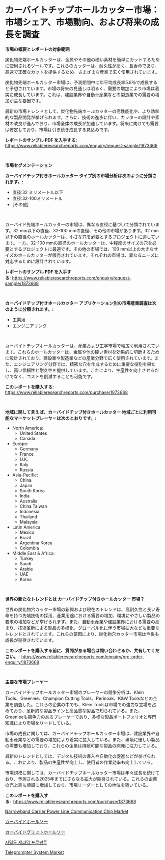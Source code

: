 <p><h1>カーバイトチップホールカッター市場：市場シェア、市場動向、および将来の成長を調査</h1></p><p><strong>市場の概要とレポートの対象範囲</strong></p>
<p><p>炭化物先端ホールカッターは、金属やその他の硬い素材を簡単にカットするために使用されるツールです。これらのカッターは、耐久性が高く、長寿命であり、高速で正確なカットを提供するため、さまざまな産業で広く使用されています。</p><p>炭化物先端ホールカッター市場は、予測期間中に年平均成長率5.8％で成長すると予想されています。市場の将来の見通しは明るく、需要の増加により市場は着実に成長しています。これは、建設業界や自動車産業などの製造業での需要の増加が主な要因です。</p><p>最新の市場トレンドとして、炭化物先端ホールカッターの高性能化や、より効率的な製品開発が挙げられます。さらに、技術の進歩に伴い、カッターの設計や素材の改良が進んでおり、市場全体の成長が加速しています。将来に向けても需要は安定しており、市場は引き続き成長する見込みです。</p></p>
<p><strong>レポートのサンプル PDF を入手する:</strong> <a href="https://www.reliableresearchreports.com/enquiry/request-sample/1873668">https://www.reliableresearchreports.com/enquiry/request-sample/1873668</a></p>
<p>&nbsp;</p>
<p><strong>市場セグメンテーション</strong></p>
<p><strong>カーバイドチップ付きホールカッター タイプ別の市場分析は次のように分類されます。:</strong></p>
<p><ul><li>直径:32 ミリメートル以下</li><li>直径:32-100ミリメートル</li><li>[その他]</li></ul></p>
<p>&nbsp;</p>
<p><p>カーバイド先端ホールカッターの市場は、異なる直径に基づいて分類されています。32 mm以下の直径、32-100 mmの直径、その他の市場があります。32 mm以下の直径のホールカッターは、小さな穴を必要とするプロジェクトに適しています。一方、32-100 mmの直径のホールカッターは、中程度のサイズの穴を必要とするプロジェクトに最適です。その他の市場では、100 mm以上の大きなサイズのホールカッターが販売されています。それぞれの市場は、異なるニーズに対応するために設計されています。</p></p>
<p><strong>レポートのサンプル PDF を入手する:</strong>&nbsp;<a href="https://www.reliableresearchreports.com/enquiry/request-sample/1873668">https://www.reliableresearchreports.com/enquiry/request-sample/1873668</a></p>
<p>&nbsp;</p>
<p><strong> カーバイドチップ付きホールカッター アプリケーション別の市場産業調査は次のように分類されます。:</strong></p>
<p><ul><li>工業用</li><li>エンジニアリング</li></ul></p>
<p>&nbsp;</p>
<p><p>カーバイトチップホールカッターは、産業および工学市場で幅広く利用されています。これらのホールカッターは、金属や他の硬い素材を効果的に切断するために設計されており、建設業や製造業などの産業分野で広く使用されています。また、エンジニアリング分野では、精密な穴を作成するために重要な役割を果たし、高い信頼性と耐久性を提供しています。これにより、生産性を向上させるだけでなく、コストを削減することも可能です。</p></p>
<p><strong>このレポートを購入する:</strong>&nbsp; <a href="https://www.reliableresearchreports.com/purchase/1873668">https://www.reliableresearchreports.com/purchase/1873668</a></p>
<p>&nbsp;</p>
<p><strong>地域に関して言えば、カーバイドチップ付きホールカッター 地域ごとに利用可能なマーケットプレーヤーは次のとおりです。:</strong></p>
<p><ul>
    <li>
        North America:
        <ul>
            <li>United States</li>
            <li>Canada</li>
        </ul>
    </li>
    <li>
        Europe:
        <ul>
            <li>Germany</li>
            <li>France</li>
            <li>U.K.</li>
            <li>Italy</li>
            <li>Russia</li>
        </ul>
    </li>
    <li>
        Asia-Pacific:
        <ul>
            <li>China</li>
            <li>Japan</li>
            <li>South Korea</li>
            <li>India</li>
            <li>Australia</li>
            <li>China Taiwan</li>
            <li>Indonesia</li>
            <li>Thailand</li>
            <li>Malaysia</li>
        </ul>
    </li>
    <li>
        Latin America:
        <ul>
            <li>Mexico</li>
            <li>Brazil</li>
            <li>Argentina Korea</li>
            <li>Colombia</li>
        </ul>
    </li>
    <li>
        Middle East & Africa:
        <ul>
            <li>Turkey</li>
            <li>Saudi</li>
            <li>Arabia</li>
            <li>UAE</li>
            <li>Korea</li>
        </ul>
    </li>
    </ul></p>
<p>&nbsp;</p>
<p><strong>世界の新たなトレンドとは カーバイドチップ付きホールカッター 市場？</strong></p>
<p><p>世界の炭化物穴カッター市場の新興および現在のトレンドは、高耐久性と長い寿命を持つ先端技術の採用、産業用途における需要の増加、環境にやさしい製品の要求の増加などが挙げられます。また、自動車産業や建設業界における需要の高まり、技術革新による製品の多様化、グローバル化に伴う市場拡大なども重要なトレンドとされています。これらの要因により、炭化物穴カッター市場は今後も成長が期待されています。</p></p>
<p><strong>このレポートを購入する前に、質問がある場合は問い合わせるか、共有してください。</strong>- <a href="https://www.reliableresearchreports.com/enquiry/pre-order-enquiry/1873668">https://www.reliableresearchreports.com/enquiry/pre-order-enquiry/1873668</a></p>
<p>&nbsp;</p>
<p><strong>主要な市場プレーヤー</strong></p>
<p><p>カーバイドチップホールカッター市場のプレーヤーの競争分析は、Klein Tools、Greenlee、Champion Cutting Tools、Perinoak、K&W Toolsなどの企業を調査した。これらの企業の中でも、Klein Toolsは市場での強力な立場を占めており、革新的な製品ラインと高品質な製品で知られている。また、Greenleeも競争力のあるプレーヤーであり、多様な製品ポートフォリオと専門知識により市場をリードしている。</p><p>市場の成長に関しては、カーバイドチップホールカッター市場は、建設業界や自動車産業などの需要の増加により着実に拡大している。また、環境に優しい製品の需要も増加しており、これらの企業は持続可能な製品の開発に注力している。</p><p>最新のトレンドとしては、デジタル技術の導入や自動化の促進などが挙げられる。これにより、製品の生産性が向上し、使用者の作業効率も向上している。</p><p>市場規模に関しては、カーバイドチップホールカッター市場は年々成長を続けており、予測される2025年までにさらなる拡大が期待されている。これらの企業の売上高も順調に増加しており、市場リーダーとしての地位を築いている。</p></p>
<p><strong>このレポートを購入する:</strong>&nbsp;&nbsp;<a href="https://www.reliableresearchreports.com/purchase/1873668">https://www.reliableresearchreports.com/purchase/1873668</a></p>
<p><p><a href="https://issuu.com/reportprime-2/docs/narrowband-carrier-power-line-communication-chip-m">Narrowband Carrier Power Line Communication Chip Market</a></p><p><a href="https://github.com/bevdtkn4419963/Market-Research-Report-List-1/blob/main/41615852779.md">カーバイドホールソー</a></p><p><a href="https://github.com/lababdou/Market-Research-Report-List-3/blob/main/96902762778.md">カーバイドグリットホールソー</a></p><p><a href="https://github.com/vsoq0zknh59/Market-Research-Report-List-1/blob/main/72934962411.md">저밀도 세라믹 프로펀트</a></p><p><a href="https://github.com/prosalinda88/Market-Research-Report-List-3/blob/main/teleprompter-system-market.md">Teleprompter System Market</a></p></p>
